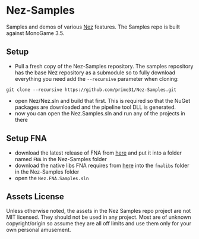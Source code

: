 # Nez-Samples

Samples and demos of various [Nez](https://github.com/prime31/Nez) features. The Samples repo is built against MonoGame 3.5.


Setup
----
- Pull a fresh copy of the Nez-Samples repository. The samples repository has the base Nez repository as a submodule so to fully download everything you need add the `--recursive` parameter when cloning:

`git clone --recursive https://github.com/prime31/Nez-Samples.git`

- open Nez/Nez.sln and build that first. This is required so that the NuGet packages are downloaded and the pipeline tool DLL is generated.
- now you can open the Nez.Samples.sln and run any of the projects in there



Setup FNA
----
- download the latest release of FNA from [here](https://github.com/FNA-XNA/FNA/releases/tag/19.09) and put it into a folder named `FNA` in the Nez-Samples folder
- download the native libs FNA requires from [here](http://fna.flibitijibibo.com/archive/fnalibs.tar.bz2) into the `fnalibs` folder in the Nez-Samples folder
- open the `Nez.FNA.Samples.sln`


Assets License
----
Unless otherwise noted, the assets in the Nez Samples repo project are not MIT licensed. They should not be used in any project. Most are of unknown copyright/origin so assume they are all off limits and use them only for your own personal amusement.
